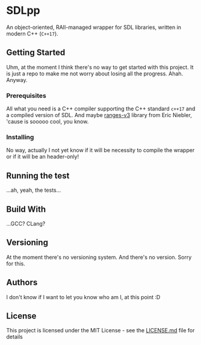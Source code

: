 # SDLpp
An object-oriented, RAII-managed wrapper for SDL libraries, written in modern C++ (`C++17`).

## Getting Started

Uhm, at the moment I think there's no way to get started with this project. It is just a repo
  to make me not worry about losing all the progress. Ahah.
  Anyway.

### Prerequisites

All what you need is a C++ compiler supporting the C++ standard `c++17` and a compiled version
of SDL.
And maybe [ranges-v3](https://github.com/ericniebler/range-v3) library from Eric Niebler, 'cause is sooooo cool, you know.

### Installing

No way, actually I not yet know if it will be necessity to compile the wrapper or if it will be an header-only!

## Running the test

...ah, yeah, the tests...

## Build With

...GCC? CLang?

## Versioning

At the moment there's no versioning system. And there's no version. Sorry for this.

## Authors

I don't know if I want to let you know who am I, at this point :D

## License

This project is licensed under the MIT License - see the [LICENSE.md](LICENSE.md) file for details
